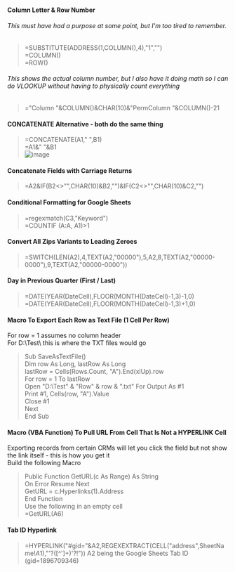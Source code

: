 #### Column Letter & Row Number
###### This must have had a purpose at some point, but I'm too tired to remember.
> =SUBSTITUTE(ADDRESS(1,COLUMN(),4),"1","")<br />
> =COLUMN()<br />
> =ROW()
###### This shows the actual column number, but I also have it doing math so I can do VLOOKUP without having to physically count everything
> ="Column "&COLUMN()&CHAR(10)&"PermColumn "&COLUMN()-21

#### CONCATENATE Alternative - both do the same thing
> =CONCATENATE(A1," ",B1)<br />
> =A1&" "&B1<br />
![image](https://github.com/user-attachments/assets/d96bfb6b-0a17-446a-88e0-bc5868561e1e)

#### Concatenate Fields with Carriage Returns
> =A2&IF(B2<>"",CHAR(10)&B2,"")&IF(C2<>"",CHAR(10)&C2,"")

#### Conditional Formatting for Google Sheets
> =regexmatch(C3,"Keyword")<br />
> =COUNTIF (A:A, A1)>1

#### Convert All Zips Variants to Leading Zeroes
> =SWITCH(LEN(A2),4,TEXT(A2,"00000"),5,A2,8,TEXT(A2,"00000-0000"),9,TEXT(A2,"00000-0000"))

#### Day in Previous Quarter (First / Last)
> =DATE(YEAR(DateCell),FLOOR(MONTH(DateCell)-1,3)-1,0)<br />
> =DATE(YEAR(DateCell),FLOOR(MONTH(DateCell)-1,3)+1,0)

#### Macro To Export Each Row as Text File (1 Cell Per Row)
For row = 1 assumes no column header<br />
For D:\Test\ this is where the TXT files would go<br />
> Sub SaveAsTextFile()<br />
>   Dim row As Long, lastRow As Long<br />
>   lastRow = Cells(Rows.Count, "A").End(xlUp).row<br />
>   For row = 1 To lastRow<br />
>       Open "D:\Test\" & "Row" & row & ".txt" For Output As #1<br />
>       Print #1, Cells(row, "A").Value<br />
>       Close #1<br />
>   Next<br />
> End Sub

#### Macro (VBA Function) To Pull URL From Cell That Is Not a HYPERLINK Cell
Exporting records from certain CRMs will let you click the field but not show the link itself - this is how you get it<br />
Build the following Macro<br />
> Public Function GetURL(c As Range) As String<br />
>    On Error Resume Next<br />
>    GetURL = c.Hyperlinks(1).Address<br />
> End Function<br />
Use the following in an empty cell<br />
> =GetURL(A6)

#### Tab ID Hyperlink
> =HYPERLINK("#gid="&A2,REGEXEXTRACT(CELL("address",SheetName!$A$1),"'?([^']+)'?!"))
A2 being the Google Sheets Tab ID (gid=1896709346)
